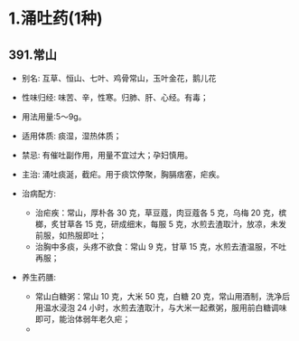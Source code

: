 # 1.涌吐药(1种)


## 391.常山

- 别名: 互草、恒山、七叶、鸡骨常山，玉叶金花，鹅儿花
- 性味归经: 味苦、辛，性寒。归肺、肝、心经。有毒；
- 用法用量:5～9g。
- 适用体质: 痰湿，湿热体质；
- 禁忌: 有催吐副作用，用量不宜过大；孕妇慎用。

- 主治: 涌吐痰涎，截疟。用于痰饮停聚，胸膈痞塞，疟疾。
- 治病配方: 
  - 治疟疾：常山，厚朴各 30 克，草豆蔻，肉豆蔻各 5 克，乌梅 20 克，槟榔，炙甘草各 15 克，研成细末，每服 5 克，水煎去渣取汁，放凉，未发前服，如热服即吐；
  - 治胸中多痰，头疼不欲食：常山 9 克，甘草 15 克，水煎去渣温服，不吐再服；
  
- 养生药膳: 
  - 常山白糖粥：常山 10 克，大米 50 克，白糖 20 克，常山用酒制，洗净后用温水浸泡 24 小时，水煎去渣取汁，与大米一起煮粥，服用前白糖调味即可，能治体弱年老久疟；
  - 
